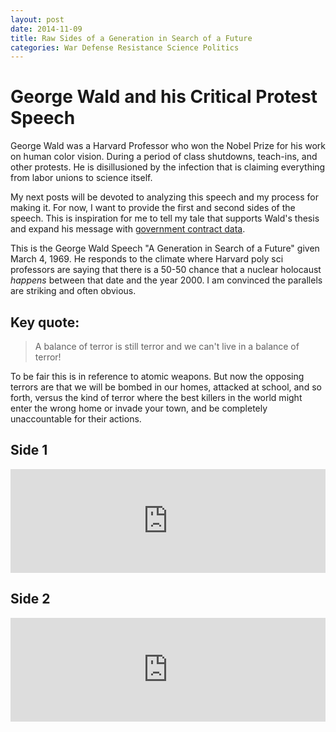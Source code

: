 ```yaml
---
layout: post
date: 2014-11-09
title: Raw Sides of a Generation in Search of a Future
categories: War Defense Resistance Science Politics 
---
```

# George Wald and his Critical Protest Speech

George Wald was a Harvard Professor who won the Nobel Prize for his work on 
human color vision. During a period of class shutdowns, teach-ins, and other
protests. He is disillusioned by the infection that is claiming everything from
labor unions to science itself.

My next posts will be devoted to analyzing this speech and my process for making
it. For now, I want to provide the first and second sides of the speech. This
is inspiration for me to tell my tale that supports Wald's thesis and expand 
his message with [government contract data](https://github.com/mtpain/contracts). 

This is the George Wald Speech "A Generation in Search of a Future" given March 
4, 1969. He responds to the climate where Harvard poly sci professors are saying
that there is a 50-50 chance that a nuclear holocaust *happens* between that date
and the year 2000. I am convinced the parallels are striking and often obvious.

## Key quote:

> A balance of terror is still terror and we can't live in a balance of terror!

To be fair this is in reference to atomic weapons. But now the opposing terrors
are that we will be bombed in our homes, attacked at school, and so forth, 
versus the kind of terror where the best killers in the world might enter the 
wrong home or invade your town, and be completely unaccountable for their 
actions.

## Side 1

<iframe width="100%" height="166" scrolling="no" frameborder="no" src="https://w.soundcloud.com/player/?url=https%3A//api.soundcloud.com/tracks/176041717&amp;color=00aabb&amp;auto_play=false&amp;hide_related=false&amp;show_comments=true&amp;show_user=true&amp;show_reposts=false"></iframe>

## Side 2

<iframe width="100%" height="166" scrolling="no" frameborder="no" src="https://w.soundcloud.com/player/?url=https%3A//api.soundcloud.com/tracks/176043874&amp;color=00aabb&amp;auto_play=false&amp;hide_related=false&amp;show_comments=true&amp;show_user=true&amp;show_reposts=false"></iframe>


